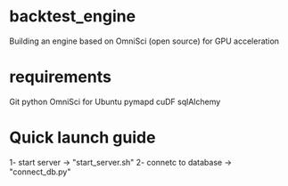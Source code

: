 # backtest_engine
Building an engine based on OmniSci (open source) for GPU acceleration

# requirements
Git
python
OmniSci for Ubuntu
pymapd
cuDF
sqlAlchemy

# Quick launch guide
1- start server -> "start_server.sh"
2- connetc to database -> "connect_db.py"